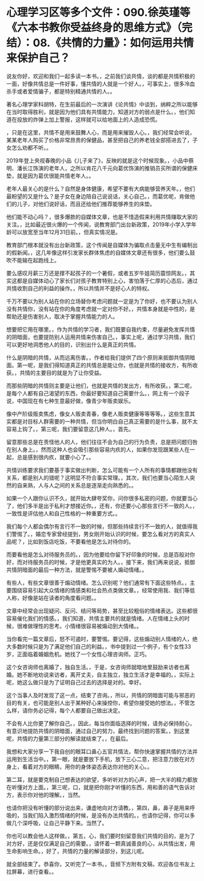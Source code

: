 # 心理学习区等多个文件：090.徐英瑾等《六本书教你受益终身的思维方式》（完结）：08.《共情的力量》：如何运用共情来保护自己？

说友你好，欢迎和我们一起多读一本书。，之前我们谈共情，谈的都是共情积极的一面，好像共情总是一件好事，懂共情的人就是一个好人。，可事实上，很多冷血杀手或者爱情骗子，都是特别精通共情的人。。

著名心理学家科胡特，在生前最后的一次演讲《论共情》中谈到，纳粹之所以能够在当时取得胜利，就是因为他们具有共情能力，知道对方的弱点是什么。，他们知道在投放的炸弹上加上警报，这样就可以给地面上的人造成恐慌。

，只是在这里，共情不是用来鼓舞人心，而是用来摧毁人心。，我们经常会听说，某某老年人购买了价格非常昂贵的保健品，甚至把自己的养老钱全部搭进去了，子女怎么劝都不听。。

2019年登上央视春晚的小品《儿子来了》，反映的就是这个时候现象。，小品中蔡明、潘长江饰演的老年人，之所以肯花八千元向葛优饰演的推销员买所谓的保健床垫，就是因为葛优很能共情老年人。。

老年人最关心的是什么？自然是身体健康，希望不要有大病能够营养天年。，他们最盼望的又是什么？是子女在身边陪自己说说话，关心自己。，而葛优呢，肯做他们的儿子，对他们说好话，而且还给他们推荐能够养生的床垫。

他们能不动心吗？，很多爆款的自媒体文章，也是不惜造假来利用共情赚取大家的关注。，比如最近很火爆的一个传闻，说教育部门出台新政策，2019年小学入学年龄可以放宽至当年12月31日前。，但真实情况是。

教育部门根本就没有出台新政策，这个传闻是自媒体为骗取点击量无中生有编制出的假新闻。，这几年像这样引发家长群体焦虑的自媒体文章还有很多，他们要么鼓吹不能输在起跑线上。

要么感叹月薪三万还是撑不起孩子的一个暑假，或者五岁牛娃简历震惊网友。，其实这都是自媒体动心了家长们对孩子教育特别上心，害怕落于仁厚的心态后，通过共情收割自己的利益的操作。，所以共情并不是好心人的特权。

千万不要以为别人站在你的立场替你考虑问题就一定是为了你好，也不要认为别人没有共情你，没有站在你的角度考虑就一定对你不好。，共情本身就是中性的，是帮助还是伤害别人，取决于掌握共情能力的人。

想要把它用在哪里。，作为共情的学习者，我们既要自我约束，尽量避免发挥共情的阴暗面，也要提防别人运用共情来伤害自己。，事实上呢，通过学习共情，我们可以更好地洞悉他人的目的，识别出什么是真正的共情。

什么是阴暗的共情，从而远离伤害。，作者给我们提供了四个原则来抵御共情阴暗面。第一呢，是我们得知道真正的共情总是能让你，也就是共情的接收方，有所收获。，共情的主要目的就是为了让你受益。

而那些阴暗的共情则主要是让他们，也就是共情的发出方，有所收获。，第二呢，是每个人都有自己渴望的东西，你最好要知道自己需要什么。，网上有一个段子说，中国现在有七种生意最好做，像青少年贩卖娱乐。

像中产阶级贩卖焦虑，像女人贩卖青春，像老人贩卖健康等等等等。，这些生意其实都是对目标人群需要的一种共情，但当你明白自己真正需要的是什么事，就不太容易上钩了。，第三呢，我们要留意这几种人。，首先。

留意那些总是在责怪他人的人，他们往往不会为自己的行为负责，总是把问题归咎在别人身上。，然而这种人也会吸引那些容易内疚的人，如果你发现跟某些人在一起，总是感到很内疚，就要小心了。。

共情训练要求我们要基于事实做出判断，怎么可能有一个人所有的事情都跟他没有关系，都是别人的错呢？这明显不符合事实常理。，其次，我们也要当心陌生人突然的自来熟，人与人之间的关系总是逐渐走向熟悉的。。

如果一个人跟你认识不久，就开始大肆夸奖你，问你很多私密的问题，你就要当心了，他们多半是出于私利才想接近你。，还有，你还要小心那些言行不一致的人。，一致性是评估他人和自己性格的一种重要方式。。

我们每个人都会偶尔有言行不一致的时候，但那些持续言行不一致的人，就值得我们警惕了。，婚恋专家曾经提到，男女刚开始认识的时候，要怎么看对方的真实人品呢？，比如到饭店吃饭，不要看他是怎么对待你的。

而要看他是怎么对待服务员的。，因为他要给你留下好印象的时候，总是百般对你好，而对待服务员的时候，才是他更真实的为人。，接下来，我们再来说说，抵御共情阴暗面的最后一种方法，就是警惕不要被人煽动情绪。。

有些人，有些文章很善于煽动情绪。怎么识别呢？他们通常有下面这些特点。，主要围绕容易引起大众情绪的情感类和社会热点类做文章。，经常使用我、我们等低人称，好像是站在读者的角度看问题。。

文章中经常会出现疑问、反问、结问等局势，甚至比较粗俗的情绪表达。这些都很容易催化我们的情感。，我们知道，共情主要共的就是情绪。人在情绪上头的时候，很难做理性的思考。小情绪很容易被煽动到大情绪。。

当你看完一篇文章后，怒不可遏时，要警惕。要记得，这些煽动别人情绪的人，绝大多数时候只是为了满足他们自己的利益。，书中提到过一个例子，有个女性33岁，正面临着婚姻危机。她找了一个女性心理咨询师。正巧。

这个女咨询师也离婚了，独自生活。，于是，女咨询师就暗地里鼓励来访者也离婚。她不断地劝说来访者，离开丈夫，自主独立，独立生活才是幸福的。，实际上呢，她这么做只是为了证明自己过去的选择是对的。幸好。

这个当事人及时发现了这一点，结束了咨询。，所以，共情的阴暗面可能与邪恶的目的有关，也可能是别人出于某种好心来操控你，希望你接受她的想法。，不管怎么样，请你务必记得，每个人都要自己做出决定。

不会有人比你更了解你自己。，因此，每当你面临选择的时候，请务必保持耐心，有意识地提防共情的阴暗面，通过自己的努力，最终找到问题的答案。，到这里呢，共情的力量第三部分的解读就结束了。，在最后。

我想和大家分享一下我自创的眼耳口鼻心五官共情法，帮你快速掌握共情的方法并运用到生活当中。，第一眼，就是要放下手机，放下三心二意，把注意力放在对方身上，看着对方的眼睛，用你的身体姿态表达你对他的关心。。

第二耳，就是要克制自己想表达的欲望，多听听对方的心声，把一大半的精力都放在听懂对方上面。，第三呢，口，就是把你刚才听懂的东西，用和善的语气告诉对方，表示你对他的理解。，当然。

也请你把没有听懂的部分说出来，谦虚地向对方请教。，第四，鼻，鼻子是用来呼吸的，当我们陷入激烈情绪的时候，是没有办法共情的。，也请你记得，你可以多做几个深呼吸，让自己平静下来。当然了。

你也可以教会他人这样做。，第五，心，我们要时刻留意我们共情的目的，是为了对方好，还是仅仅满足自己的需要。，请怀着一颗真诚善良的心，从共情出发，用生命影响生命。，好了，共情的力量的解读部分，到这儿呢。

就全部结束了。恭喜你，又听完了一本书。，音频下方附有文稿，欢迎各位书友上拉屏幕，进行查看。。